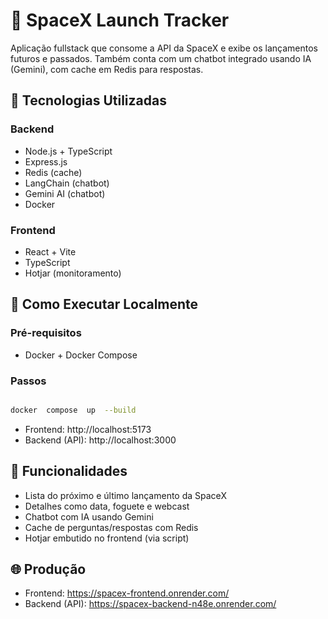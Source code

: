 # 🚀 SpaceX Launch Tracker  

Aplicação fullstack que consome a API da SpaceX e exibe os lançamentos futuros e passados. Também conta com um chatbot integrado usando IA (Gemini), com cache em Redis para respostas.

## 🧱 Tecnologias Utilizadas

### Backend

- Node.js + TypeScript
- Express.js
- Redis (cache)
- LangChain (chatbot)
- Gemini AI (chatbot)
- Docker  

### Frontend

- React + Vite
- TypeScript
- Hotjar (monitoramento)

## 🚀 Como Executar Localmente

### Pré-requisitos

- Docker + Docker Compose

### Passos

```bash

docker  compose  up  --build

```

- Frontend: http://localhost:5173
- Backend (API): http://localhost:3000

## 🧪 Funcionalidades

- Lista do próximo e último lançamento da SpaceX
- Detalhes como data, foguete e webcast
- Chatbot com IA usando Gemini
- Cache de perguntas/respostas com Redis
- Hotjar embutido no frontend (via script)

## 🌐 Produção

- Frontend: https://spacex-frontend.onrender.com/
- Backend (API): https://spacex-backend-n48e.onrender.com/
